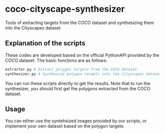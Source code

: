# coco-cityscape-synthesizer
Tools of extracting targets from the COCO dataset and synthesizing them into the Cityscapes dataset.

## Explanation of the scripts
These codes are developed based on the official PythonAPI provided by the COCO dataset. The basic functions are as follows:
```python
extractor.py # Extract polygon targets from the COCO dataset.
synthesizer.py # Synthesize polygon targets into the Cityscapes dataset.
```
You can run these scripts directly to get the results. Note that to run the synthesizer, you should first get the polygons extracted from the COCO dataset.

## Usage
You can either use the syntehsized images provided by our scripts, or implement your own dataset based on the polygon targets.
